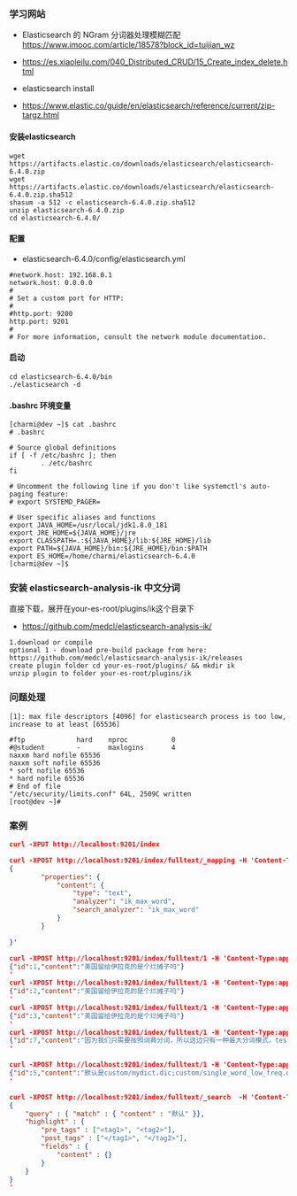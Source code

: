 ### 学习网站
* Elasticsearch 的 NGram 分词器处理模糊匹配 https://www.imooc.com/article/18578?block_id=tuijian_wz
* https://es.xiaoleilu.com/040_Distributed_CRUD/15_Create_index_delete.html

* elasticsearch install
* https://www.elastic.co/guide/en/elasticsearch/reference/current/zip-targz.html

#### 安装elasticsearch
```
wget https://artifacts.elastic.co/downloads/elasticsearch/elasticsearch-6.4.0.zip
wget https://artifacts.elastic.co/downloads/elasticsearch/elasticsearch-6.4.0.zip.sha512
shasum -a 512 -c elasticsearch-6.4.0.zip.sha512 
unzip elasticsearch-6.4.0.zip
cd elasticsearch-6.4.0/ 
```
#### 配置
* elasticsearch-6.4.0/config/elasticsearch.yml
```
#network.host: 192.168.0.1
network.host: 0.0.0.0
#
# Set a custom port for HTTP:
#
#http.port: 9200
http.port: 9201
#
# For more information, consult the network module documentation.
```
#### 启动
```
cd elasticsearch-6.4.0/bin
./elasticsearch -d
```

#### .bashrc 环境变量
```
[charmi@dev ~]$ cat .bashrc
# .bashrc

# Source global definitions
if [ -f /etc/bashrc ]; then
        . /etc/bashrc
fi

# Uncomment the following line if you don't like systemctl's auto-paging feature:
# export SYSTEMD_PAGER=

# User specific aliases and functions
export JAVA_HOME=/usr/local/jdk1.8.0_181
export JRE_HOME=${JAVA_HOME}/jre 
export CLASSPATH=.:${JAVA_HOME}/lib:${JRE_HOME}/lib 
export PATH=${JAVA_HOME}/bin:${JRE_HOME}/bin:$PATH 
export ES_HOME=/home/charmi/elasticsearch-6.4.0
[charmi@dev ~]$ 

```

### 安装 elasticsearch-analysis-ik 中文分词
直接下载，展开在your-es-root/plugins/ik这个目录下
* https://github.com/medcl/elasticsearch-analysis-ik/
```
1.download or compile
optional 1 - download pre-build package from here: https://github.com/medcl/elasticsearch-analysis-ik/releases
create plugin folder cd your-es-root/plugins/ && mkdir ik
unzip plugin to folder your-es-root/plugins/ik
```

### 问题处理
```
[1]: max file descriptors [4096] for elasticsearch process is too low, increase to at least [65536]
```
```
#ftp             hard    nproc           0
#@student        -       maxlogins       4
naxxm hard nofile 65536
naxxm soft nofile 65536
* soft nofile 65536
* hard nofile 65536
# End of file
"/etc/security/limits.conf" 64L, 2509C written
[root@dev ~]#
```

### 案例
```json
curl -XPUT http://localhost:9201/index

curl -XPOST http://localhost:9201/index/fulltext/_mapping -H 'Content-Type:application/json' -d'
{
        "properties": {
            "content": {
                "type": "text",
                "analyzer": "ik_max_word",
                "search_analyzer": "ik_max_word"
            }
        }

}'

curl -XPOST http://localhost:9201/index/fulltext/1 -H 'Content-Type:application/json' -d'
{"id":1,"content":"美国留给伊拉克的是个烂摊子吗"}
'
curl -XPOST http://localhost:9201/index/fulltext/1 -H 'Content-Type:application/json' -d'
{"id":2,"content":"美国留给伊拉克的是个烂摊子吗"}
'
curl -XPOST http://localhost:9201/index/fulltext/1 -H 'Content-Type:application/json' -d'
{"id":3,"content":"美国留给伊拉克的是个烂摊子吗"}
'
curl -XPOST http://localhost:9201/index/fulltext/1 -H 'Content-Type:application/json' -d'
{"id":7,"content":"因为我们只需要按照词典分词，所以这边只有一种最大分词模式，test_max_word。接下来就是Analyzer 和Tokenizor。默认"}
'

curl -XPOST http://localhost:9201/index/fulltext/1 -H 'Content-Type:application/json' -d'
{"id":5,"content":"默认是custom/mydict.dic;custom/single_word_low_freq.dic，   我这里改为我自己的了。   （自定义热更新词库）   custom/mydict.dic;custom/single_word_low_freq.dic;custom/zhouls.dic"}
'

curl -XPOST http://localhost:9201/index/fulltext/_search  -H 'Content-Type:application/json' -d'
{
    "query" : { "match" : { "content" : "默认" }},
    "highlight" : {
        "pre_tags" : ["<tag1>", "<tag2>"],
        "post_tags" : ["</tag1>", "</tag2>"],
        "fields" : {
            "content" : {}
        }
    }
}
'
```
